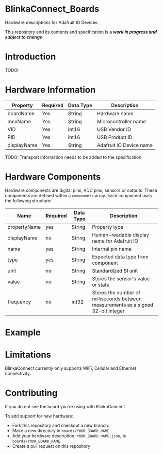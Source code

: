 # BlinkaConnect_Boards
Hardware descriptions for Adafruit IO Devices. 

This repository and its contents and specification is a ***work in progress and subject to change***.

# Introduction
TODO!

# Hardware Information
| Property    | Required | Data Type | Description             |
|-------------|----------|-----------|-------------------------|
| boardName   | Yes      | String    | Hardware name           |
| mcuName     | Yes      | String    | Microcontroller name    |
| VID         | Yes      | int16     | USB Vendor ID           |
| PID         | Yes      | int16     | USB Product ID          |
| displayName | Yes      | String    | Adafruit IO Device name |

TODO: Transport information needs to be added to the specification.

# Hardware Components

Hardware components are digital pins, ADC pins, sensors or outputs. These components are defined within a `components` array. Each component uses the following structure:

| Name         | Required | Data Type | Description                                                                       |
|--------------|----------|-----------|-----------------------------------------------------------------------------------|
| propertyName | yes      | String    | Property type                                                                     |
| displayName  | no       | String    | Human-readable display name for Adafruit IO                                       |
| name         | yes      | String    | Internal pin name                                                                 |
| type         | yes      | String    | Expected data type from component                                                 |
| unit         | no       | String    | Standardized SI unit                                                              |
| value        | no       | String    | Stores the sensor's value or state                                                |
| frequency    | no       | int32     | Stores the number of milliseconds between measurements as a signed 32-bit integer |


# Example

# Limitations
BlinkaConnect currently only supports WiFi, Cellular and Ethernet connectivity.

# Contributing
If you do not see the board you're using with BlinkaConnect

To add support for new hardware:
* Fork this repository and checkout a new branch.
* Make a new directory in `boards/YOUR_BOARD_NAME`
* Add your hardware description, `YOUR_BOARD_NAME.json`, to `boards/YOUR_BOARD_NAME`.
* Create a pull request on this repository
